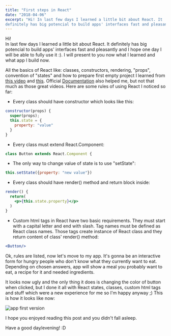 ```yaml
---
title: "First steps in React"
date: "2018-04-06"
excerpt: "Hi! In last few days I learned a little bit about React. It 
definitely has big potencial to build apps' interfaces fast and pleasantly."
---
```


Hi!\
In last few days I learned a little bit about React. It definitely has big
potencial to build apps' interfaces fast and pleasantly and I hope one day I
will be able to fully use it :). I will present to you now what I learned and
what app I build now.

All the basics of React like: classes, constructors, rendering, "props",
convention of "states" and how to prepare first empty project I learned from
[this video](https://www.youtube.com/watch?v=ZnRFerIP8aA) and
[this](https://www.youtube.com/watch?v=3HMtarQAt3A).
Official [Documentation](https://reactjs.org/docs/getting-started.html) also
helped me, but not that much as those great videos. Here are some rules of
using React I noticed so far:
- Every class should have constructor which looks like this:

```jsx
constructor(props) {
  super(props);
  this.state = {
    property: "value"
  }
}
```

- Every class must extend React.Component:

```jsx
class Button extends React.Component {
```

- The only way to change value of state is to use "setState":

```jsx
this.setState({property: "new value"})
```

- Every class should have render() method and return block inside:

```jsx
render() {
  return(
    <p>{this.state.property}</p>
  )
}
```

- Custom html tags in React have two basic requirements. They must start with a
  capital letter and end with slash. Tag names must be defined as React class
  names. Those tags create instance of React class and they return content of
  class' render() method:

```jsx
<Button/>
```

Ok, rules are listed, now let's move to my app. It's gonna be an interactive
form for hungry people who don't know what they currently want to eat.
Depending on chosen answers, app will show a meal you probably want to eat, a
recipe for it and needed ingredients.

It looks now ugly and the only thing it does is changing the color of button
when clicked, but I done it all with React states, classes, custom html tags
and stuff which were a new experience for me so I'm happy anyway ;) This is how
it looks like now:

![app first version](/assets/blog/first-steps-in-react/first_version_app.jpg)

I hope you enjoyed reading this post and you didn't fall asleep.

Have a good day/evening! :D
